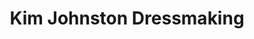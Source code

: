 ---
title: "Kim Johnston Dressmaking"
url: /edinburgh/kim-johnston-dressmaking/
shop: Schneiderei
---